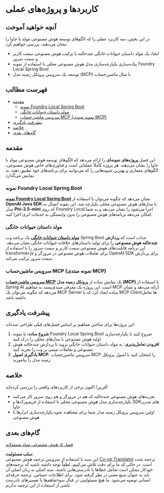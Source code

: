 <!--
CO_OP_TRANSLATOR_METADATA:
{
  "original_hash": "14c0a61ecc1cd2012a9c129236dfdf71",
  "translation_date": "2025-07-29T08:12:35+00:00",
  "source_file": "04-PracticalSamples/README.md",
  "language_code": "fa"
}
-->
# کاربردها و پروژه‌های عملی

## آنچه خواهید آموخت
در این بخش، سه کاربرد عملی را که الگوهای توسعه هوش مصنوعی مولد با جاوا را نشان می‌دهند، بررسی خواهیم کرد:
- ایجاد یک مولد داستان حیوانات خانگی چند‌حالته با ترکیب هوش مصنوعی سمت کاربر و سمت سرور
- پیاده‌سازی یکپارچه‌سازی مدل هوش مصنوعی محلی با استفاده از نمونه Foundry Local Spring Boot
- توسعه یک سرویس پروتکل زمینه مدل (MCP) با مثال ماشین‌حساب

## فهرست مطالب

- [مقدمه](../../../04-PracticalSamples)
  - [نمونه Foundry Local Spring Boot](../../../04-PracticalSamples)
  - [مولد داستان حیوانات خانگی](../../../04-PracticalSamples)
  - [سرویس ماشین‌حساب MCP (نمونه مبتدی MCP)](../../../04-PracticalSamples)
- [پیشرفت یادگیری](../../../04-PracticalSamples)
- [خلاصه](../../../04-PracticalSamples)
- [گام‌های بعدی](../../../04-PracticalSamples)

## مقدمه

این فصل **پروژه‌های نمونه‌ای** را ارائه می‌دهد که الگوهای توسعه هوش مصنوعی مولد با جاوا را نشان می‌دهند. هر پروژه کاملاً عملیاتی است و فناوری‌های خاص هوش مصنوعی، الگوهای معماری و بهترین شیوه‌هایی را که می‌توانید برای برنامه‌های خود تطبیق دهید، به نمایش می‌گذارد.

### نمونه Foundry Local Spring Boot

**[نمونه Foundry Local Spring Boot](foundrylocal/README.md)** نشان می‌دهد که چگونه می‌توان با استفاده از **OpenAI Java SDK** با مدل‌های هوش مصنوعی محلی یکپارچه شد. این نمونه اتصال به مدل **Phi-3.5-mini** که روی Foundry Local اجرا می‌شود را نشان می‌دهد و به شما امکان می‌دهد برنامه‌های هوش مصنوعی را بدون وابستگی به خدمات ابری اجرا کنید.

### مولد داستان حیوانات خانگی

**[مولد داستان حیوانات خانگی](petstory/README.md)** یک برنامه وب Spring Boot جذاب است که **پردازش چند‌حالته هوش مصنوعی** را برای تولید داستان‌های خلاقانه حیوانات خانگی نشان می‌دهد. این برنامه قابلیت‌های هوش مصنوعی سمت کاربر و سمت سرور را با استفاده از transformer.js برای تعاملات هوش مصنوعی در مرورگر و OpenAI SDK برای پردازش سمت سرور ترکیب می‌کند.

### سرویس ماشین‌حساب MCP (نمونه مبتدی MCP)

**[سرویس ماشین‌حساب MCP](calculator/README.md)** یک نمایش ساده از **پروتکل زمینه مدل (MCP)** با استفاده از Spring AI است. این پروژه یک معرفی مبتدی‌پسند به مفاهیم MCP ارائه می‌دهد و نشان می‌دهد که چگونه می‌توان یک MCP Server ساده ایجاد کرد که با MCP Client‌ها تعامل داشته باشد.

## پیشرفت یادگیری

این پروژه‌ها برای ساختن مفاهیم بر اساس فصل‌های قبلی طراحی شده‌اند:

1. **شروع ساده**: با نمونه Foundry Local Spring Boot شروع کنید تا یکپارچه‌سازی اولیه هوش مصنوعی با مدل‌های محلی را درک کنید
2. **افزودن تعامل‌پذیری**: به مولد داستان حیوانات خانگی بروید تا پردازش چند‌حالته هوش مصنوعی و تعاملات مبتنی بر وب را تجربه کنید
3. **یادگیری اصول MCP**: سرویس ماشین‌حساب MCP را امتحان کنید تا اصول پروتکل زمینه مدل را بیاموزید

## خلاصه

آفرین! اکنون برخی از کاربردهای واقعی را بررسی کرده‌اید:

- تجربه‌های هوش مصنوعی چند‌حالته که هم در مرورگر و هم روی سرور کار می‌کنند
- یکپارچه‌سازی مدل هوش مصنوعی محلی با استفاده از فریم‌ورک‌ها و SDKهای مدرن جاوا
- اولین سرویس پروتکل زمینه مدل شما برای مشاهده نحوه یکپارچه‌سازی ابزارها با هوش مصنوعی

## گام‌های بعدی

[فصل ۵: هوش مصنوعی مولد مسئولانه](../05-ResponsibleGenAI/README.md)

**سلب مسئولیت**:  
این سند با استفاده از سرویس ترجمه هوش مصنوعی [Co-op Translator](https://github.com/Azure/co-op-translator) ترجمه شده است. در حالی که ما برای دقت تلاش می‌کنیم، لطفاً توجه داشته باشید که ترجمه‌های خودکار ممکن است شامل خطاها یا نادرستی‌هایی باشند. سند اصلی به زبان اصلی آن باید به عنوان منبع معتبر در نظر گرفته شود. برای اطلاعات حساس، ترجمه حرفه‌ای انسانی توصیه می‌شود. ما هیچ مسئولیتی در قبال سوءتفاهم‌ها یا تفسیرهای نادرست ناشی از استفاده از این ترجمه نداریم.